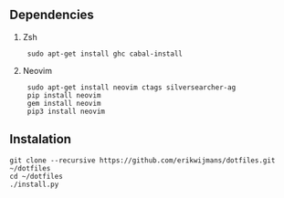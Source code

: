 ## Dependencies
1. Zsh

        sudo apt-get install ghc cabal-install

2. Neovim

        sudo apt-get install neovim ctags silversearcher-ag
        pip install neovim
        gem install neovim
        pip3 install neovim

## Instalation

    git clone --recursive https://github.com/erikwijmans/dotfiles.git ~/dotfiles
    cd ~/dotfiles
    ./install.py

